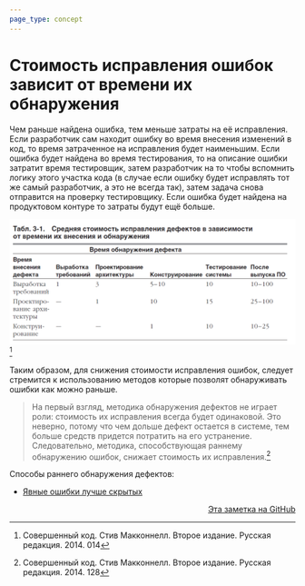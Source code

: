 ```yaml
---
page_type: concept
---
```


# Стоимость исправления ошибок зависит от времени их обнаружения

Чем раньше найдена ошибка, тем меньше затраты на её исправления. Если разработчик сам находит ошибку во время внесения изменений в код, то время затраченное на исправления будет наименьшим. Если ошибка будет найдена во время тестирования, то на описание ошибки затратит время тестировщик, затем разработчик на то чтобы вспомнить логику этого участка кода (в случае если ошибку будет исправлять тот же самый разработчик, а это не всегда так), затем задача снова отправится на проверку тестировщику. Если ошибка будет найдена на продуктовом контуре то затраты будут ещё больше.

![](images/error-fix-cost01.png)
[^1]

Таким образом, для снижения стоимости исправления ошибок, следует стремится к использованию методов которые позволят обнаруживать ошибки как можно раньше.

> На первый взгляд, методика обнаружения дефектов не играет роли: стоимость их исправления всегда будет одинаковой. Это неверно, потому что чем дольше дефект остается в системе, тем больше средств придется потратить на его устранение. Следовательно, методика, способствующая раннему обнаружению ошибок, снижает стоимость их исправления.[^2]

Способы раннего обнаружения дефектов:

- [Явные ошибки лучше скрытых](20221023131820.md)

[^1]: Совершенный код. Стив Макконнелл. Второе издание. Русская редакция. 2014. 014
[^2]: Совершенный код. Стив Макконнелл. Второе издание. Русская редакция. 2014. 128



<p v-pre style="text-align: right">
  <a href="https://github.com/Kverde/algorithms/blob/main/source/20221023132121.md">
  Эта заметка на GitHub
  </a>
</p>
